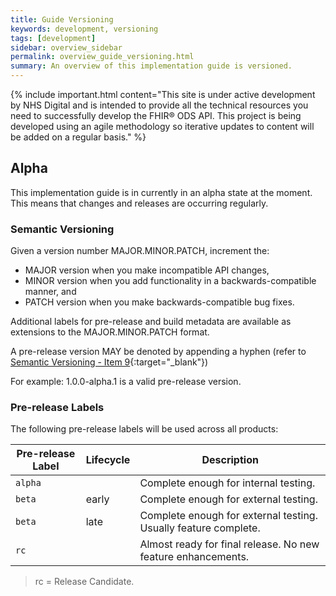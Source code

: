 ```yaml
---
title: Guide Versioning
keywords: development, versioning
tags: [development]
sidebar: overview_sidebar
permalink: overview_guide_versioning.html
summary: An overview of this implementation guide is versioned.
---
```


{% include important.html content="This site is under active development by NHS Digital and is intended to provide all the technical resources you need to successfully develop the FHIR&reg; ODS API. This project is being developed using an agile methodology so iterative updates to content will be added on a regular basis." %}

## Alpha ##

This implementation guide is in currently in an alpha state at the moment. This means that changes and releases are occurring regularly.

### Semantic Versioning ###

Given a version number MAJOR.MINOR.PATCH, increment the:

- MAJOR version when you make incompatible API changes,
- MINOR version when you add functionality in a backwards-compatible manner, and
- PATCH version when you make backwards-compatible bug fixes.

Additional labels for pre-release and build metadata are available as extensions to the MAJOR.MINOR.PATCH format.

A pre-release version MAY be denoted by appending a hyphen (refer to [Semantic Versioning - Item 9](http://semver.org/#spec-item-9){:target="_blank"})

For example: 1.0.0-alpha.1 is a valid pre-release version.

### Pre-release Labels ###

The following pre-release labels will be used across all products:

| Pre-release Label | Lifecycle | Description |
|-------------------|-----------|-------------|
| `alpha` | &nbsp; | Complete enough for internal testing. |
| `beta` | early | Complete enough for external testing. |
| `beta` | late | Complete enough for external testing. Usually feature complete. |
| `rc` | &nbsp; | Almost ready for final release. No new feature enhancements. |

> rc = Release Candidate. 

